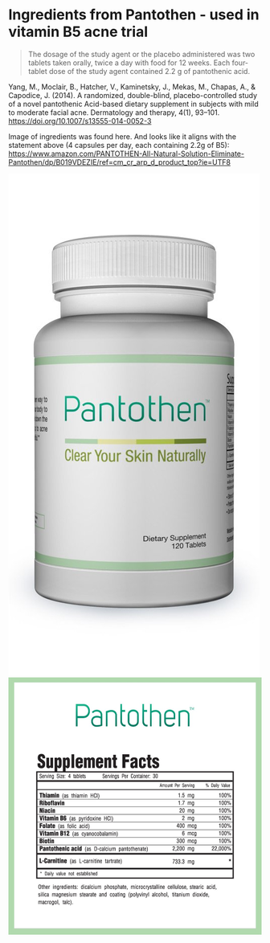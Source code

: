 # Ingredients from Pantothen - used in vitamin B5 acne trial

> The dosage of the study agent or the placebo administered was two tablets taken orally, twice a day with food for 12 weeks. Each four-tablet dose of the study agent contained 2.2 g of pantothenic acid.

Yang, M., Moclair, B., Hatcher, V., Kaminetsky, J., Mekas, M., Chapas, A., & Capodice, J. (2014). A randomized, double-blind, placebo-controlled study of a novel pantothenic Acid-based dietary supplement in subjects with mild to moderate facial acne. Dermatology and therapy, 4(1), 93–101. https://doi.org/10.1007/s13555-014-0052-3

Image of ingredients was found here. And looks like it aligns with the statement above (4 capsules per day, each containing 2.2g of B5):
https://www.amazon.com/PANTOTHEN-All-Natural-Solution-Eliminate-Pantothen/dp/B019VDEZIE/ref=cm_cr_arp_d_product_top?ie=UTF8

![alt text](/acne/assets/Ingredients%20from%20Pantothen%20-%20used%20in%20vitamin%20B5%20RCT/pantothen1.jpg "Pantothen")
![alt text](/acne/assets/Ingredients%20from%20Pantothen%20-%20used%20in%20vitamin%20B5%20RCT/pantothen2.jpg "Pantothen")
